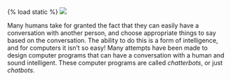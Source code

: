 <div class="row">
<div class="content col s12 m8 offset-m2 center-align" content="">
<div>{% load static %}
<a data-featherlight="image" data-featherlight-close-on-click="anywhere" href="{% static 'main/images/computer-studying-turing-test.png' %}">
  <img class="responsive-img" src="{% static 'main/images/computer-studying-turing-test.png' %}" />
</a>
</div>
</div>
</div>
<p>Many humans take for granted the fact that they can easily have a conversation with another person, and choose appropriate things to say based on the conversation. The ability to do this is a form of intelligence, and for computers it isn’t so easy! Many attempts have been made to design computer programs that can have a conversation with a human and sound intelligent. These computer programs are called <em>chatterbots</em>, or just <em>chatbots</em>.</p>